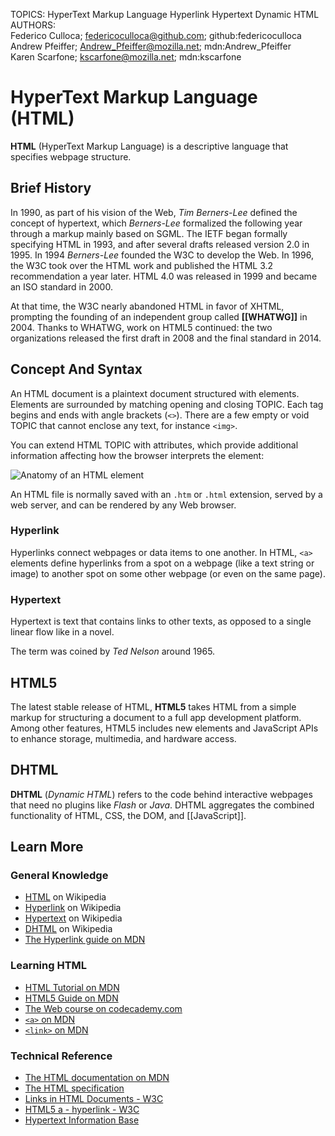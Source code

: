 TOPICS: HyperText Markup Language
        Hyperlink
        Hypertext
        Dynamic HTML
AUTHORS: Federico Culloca; federicoculloca@github.com; github:federicoculloca
         Andrew Pfeiffer; Andrew_Pfeiffer@mozilla.net; mdn:Andrew_Pfeiffer
         Karen Scarfone; kscarfone@mozilla.net; mdn:kscarfone

# HyperText Markup Language (HTML)

**HTML** (HyperText Markup Language) is a descriptive language that specifies webpage structure.

## Brief History

In 1990, as part of his vision of the Web, *Tim Berners-Lee* defined the concept of hypertext,
which *Berners-Lee* formalized the following year through a markup mainly based on SGML. The IETF
began formally specifying HTML in 1993, and after several drafts released version 2.0 in 1995.
In 1994 *Berners-Lee* founded the W3C to develop the Web. In 1996, the W3C took over the HTML work
and published the HTML 3.2 recommendation a year later. HTML 4.0 was released in 1999 and
became an ISO standard in 2000.

At that time, the W3C nearly abandoned HTML in favor of XHTML, prompting the founding of an
independent group called **[[WHATWG]]** in 2004. Thanks to WHATWG, work on HTML5 continued: the two
organizations released the first draft in 2008 and the final standard in 2014.

## Concept And Syntax

An HTML document is a plaintext document structured with elements. Elements are surrounded by
matching opening and closing TOPIC. Each tag begins and ends with angle brackets (`<>`). There are a
few empty or void TOPIC that cannot enclose any text, for instance `<img>`.

You can extend HTML TOPIC with attributes, which provide additional information affecting how the
browser interprets the element:

![Anatomy of an HTML element](/media/glossary__anatomy-of-an-html-element.png)

An HTML file is normally saved with an `.htm` or `.html` extension, served by a web server,
and can be rendered by any Web browser.

### Hyperlink

Hyperlinks connect webpages or data items to one another. In HTML, `<a>` elements define hyperlinks
from a spot on a webpage (like a text string or image) to another spot on some other webpage
(or even on the same page).

### Hypertext

Hypertext is text that contains links to other texts, as opposed to a single linear flow like in a novel.

The term was coined by *Ted Nelson* around 1965.

## HTML5

The latest stable release of HTML, **HTML5** takes HTML from a simple markup for structuring a document
to a full app development platform. Among other features, HTML5 includes new elements and JavaScript
APIs to enhance storage, multimedia, and hardware access.

## DHTML

**DHTML** (*Dynamic HTML*) refers to the code behind interactive webpages that need no plugins like
*Flash* or *Java*. DHTML aggregates the combined functionality of HTML, CSS, the DOM,
and [[JavaScript]].

## Learn More

### General Knowledge

- [HTML](https://en.wikipedia.org/wiki/HTML) on Wikipedia
- [Hyperlink](https://en.wikipedia.org/wiki/Hyperlink) on Wikipedia
- [Hypertext](https://en.wikipedia.org/wiki/Hypertext) on Wikipedia
- [DHTML](https://en.wikipedia.org/wiki/Dynamic%20HTML) on Wikipedia
- [The Hyperlink guide on MDN](https://w3c.github.io/html-reference/a.html)

### Learning HTML

- [HTML Tutorial on MDN](https://wiki.developer.mozilla.org/en-US/Learn/HTML)
- [HTML5 Guide on MDN](https://wiki.developer.mozilla.org/en-US/docs/Web/Guide/HTML/HTML5)
- [The Web course on codecademy.com](http://www.codecademy.com/en/tracks/web)
- [`<a>` on MDN](https://wiki.developer.mozilla.org/en-US/docs/Web/HTML/Element/a)
- [`<link>` on MDN](https://wiki.developer.mozilla.org/en-US/docs/Web/HTML/Element/link)

### Technical Reference

- [The HTML documentation on MDN](https://wiki.developer.mozilla.org/en-US/docs/Web/HTML)
- [The HTML specification](http://www.w3.org/TR/html5/)
- [Links in HTML Documents - W3C](https://www.w3.org/TR/1999/REC-html401-19991224/struct/links.html)
- [HTML5 a - hyperlink - W3C](https://w3c.github.io/html-reference/a.html)
- [Hypertext Information Base](http://www.ualberta.ca/dept/chemeng/AIX-43/share/man/info/C/a_doc_lib/aixuser/aix6kdov/hyperv1aix.htm)
